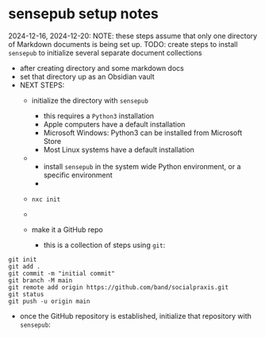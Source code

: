 # sensepub setup notes

2024-12-16,  2024-12-20:
NOTE: these steps assume that only one directory of Markdown documents is being set up.
	TODO: create steps to install `sensepub` to initialize several separate document collections  
- after creating directory and some markdown docs  
- set that directory up as an Obsidian vault  
- NEXT STEPS:  
	- initialize the directory with `sensepub`  
		 - this requires a `Python3` installation  
		 - Apple computers have a default installation
		 - Microsoft Windows: Python3 can be installed from Microsoft Store
		 - Most Linux systems have a default installation
	- 
		- install `sensepub` in the system wide Python environment, or a specific environment  
		- 
	- `nxc init`  
	- 



	- make it a GitHub repo  
		- this is a collection of steps using `git`:   
```shell
git init
git add .
git commit -m "initial commit"
git branch -M main
git remote add origin https://github.com/band/socialpraxis.git
git status
git push -u origin main
```
  - once the GitHub repository is established, initialize that repository with `sensepub`:  

